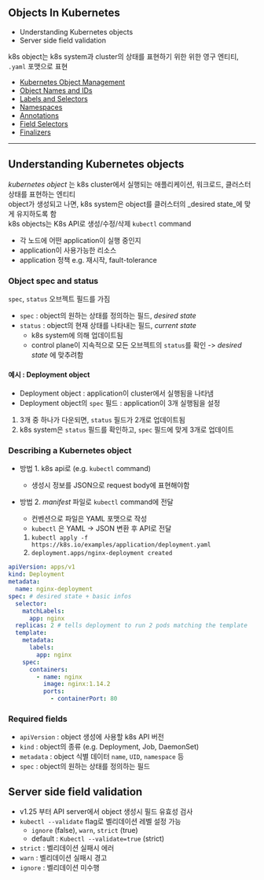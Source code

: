 ## Objects In Kubernetes

- Understanding Kubernetes objects
- Server side field validation

k8s object는 k8s system과 cluster의 상태를 표현하기 위한 위한 영구 엔티티, `.yaml` 포맷으로 표현

- [Kubernetes Object Management](KubernetesObjectManagement.md)
- [Object Names and IDs](ObjectNamesAndIDs.md)
- [Labels and Selectors](LabelsAndSelectors.md)
- [Namespaces](Namespaces.md)
- [Annotations](Annotations.md)
- [Field Selectors](FieldSelectors.md)
- [Finalizers](Finalizers.md)

---

## Understanding Kubernetes objects

_kubernetes object_ 는 k8s cluster에서 실행되는 애플리케이션, 워크로드, 클러스터 상태를 표현하는 엔티티  
object가 생성되고 나면, k8s system은 object를 클러스터의 _desired state_에 맞게 유지하도록 함  
k8s objects는 K8s API로 생성/수정/삭제 `kubectl` command

- 각 노드에 어떤 application이 실행 중인지
- application이 사용가능한 리소스
- application 정책 e.g. 재시작, fault-tolerance

### Object spec and status

`spec`, `status` 오브젝트 필드를 가짐

- `spec` : object의 원하는 상태를 정의하는 필드, _desired state_
- `status` : object의 현재 상태를 나타내는 필드, _current state_
    - k8s system에 의해 업데이트됨
    - control plane이 지속적으로 모든 오브젝트의 `status`를 확인 -> _desired state_ 에 맞추려함

#### 예시 : Deployment object

- Deployment object : application이 cluster에서 실행됨을 나타냄
- Deployment object의 `spec` 필드 : application이 3개 실행됨을 설정

1. 3개 중 하나가 다운되면, `status` 필드가 2개로 업데이트됨
2. k8s system은 `status` 필드를 확인하고, `spec` 필드에 맞게 3개로 업데이트

### Describing a Kubernetes object

- 방법 1. k8s api로  (e.g. `kubectl` command)
    - 생성시 정보를 JSON으로 request body에 표현해야함
- 방법 2. _manifest_ 파일로 `kubectl` command에 전달
    - 컨벤션으로 파일은 YAML 포맷으로 작성
    - `kubectl` 은 YAML -> JSON 변환 후 API로 전달

    1. `kubectl apply -f https://k8s.io/examples/application/deployment.yaml`
    2. `deployment.apps/nginx-deployment created`

```yaml
apiVersion: apps/v1
kind: Deployment
metadata:
  name: nginx-deployment
spec: # desired state + basic infos
  selector:
    matchLabels:
      app: nginx
  replicas: 2 # tells deployment to run 2 pods matching the template
  template:
    metadata:
      labels:
        app: nginx
    spec:
      containers:
        - name: nginx
          image: nginx:1.14.2
          ports:
            - containerPort: 80
```

### Required fields

- `apiVersion` : object 생성에 사용할 k8s API 버전
- `kind` : object의 종류 (e.g. Deployment, Job, DaemonSet)
- `metadata` : object 식별 데이터 `name`, `UID`, `namespace` 등
- `spec` : object의 원하는 상태를 정의하는 필드

## Server side field validation

- v1.25 부터 API server에서 object 생성시 필드 유효성 검사
- `kubectl --validate` flag로 벨리데이션 레벨 설정 가능
    - `ignore` (false), `warn`, `strict` (true)
    - default : `Kubectl --validate=true` (strict)
- `strict` : 벨리데이션 실패시 에러
- `warn` : 벨리데이션 실패시 경고
- `ignore` : 벨리데이션 미수행

